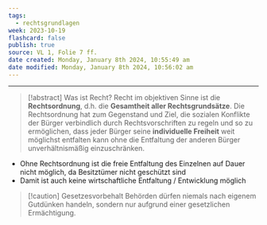 ```yaml
---
tags:
  - rechtsgrundlagen
week: 2023-10-19
flashcard: false
publish: true
source: VL 1, Folie 7 ff.
date created: Monday, January 8th 2024, 10:55:49 am
date modified: Monday, January 8th 2024, 10:56:02 am
---
```

***

> [!abstract] Was ist Recht? 
> Recht im objektiven Sinne ist die **Rechtsordnung**, d.h. die **Gesamtheit aller Rechtsgrundsätze**. Die Rechtsordnung hat zum Gegenstand und Ziel, die sozialen Konflikte der Bürger verbindlich durch Rechtsvorschriften zu regeln und so zu ermöglichen, dass jeder Bürger seine **individuelle Freiheit** weit möglichst entfalten kann ohne die Entfaltung der anderen Bürger unverhältnismäßig einzuschränken.

- Ohne Rechtsordnung ist die freie Entfaltung des Einzelnen auf Dauer nicht möglich, da Besitztümer nicht geschützt sind
- Damit ist auch keine wirtschaftliche Entfaltung / Entwicklung möglich

> [!caution] Gesetzesvorbehalt 
> Behörden dürfen niemals nach eigenem Gutdünken handeln, sondern nur aufgrund einer gesetzlichen Ermächtigung.

